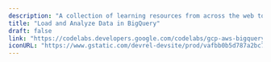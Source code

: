 ```yaml
---
description: "A collection of learning resources from across the web to help you skill up while at home"
title: "Load and Analyze Data in BigQuery"
draft: false
link: "https://codelabs.developers.google.com/codelabs/gcp-aws-bigquery/index.html?index=..%2F..index#0"
iconURL: "https://www.gstatic.com/devrel-devsite/prod/vafbb0b5d787a2bc7a3bcbfb9dfdb3baefdd01831979d5302dd65271466576cda/cloud/images/cloud-logo.svg?dcb_=0.06609720061385493"
---
```

